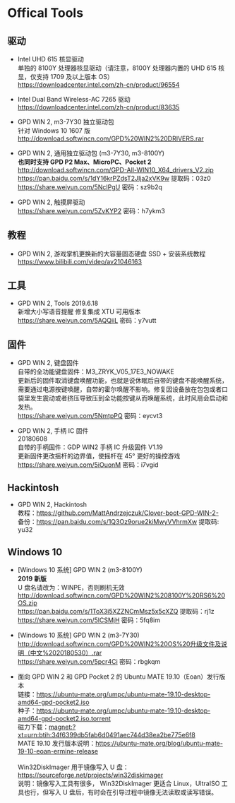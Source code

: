 # Offical Tools

## 驱动

- Intel UHD 615 核显驱动
  <br>单独的 8100Y 处理器核显驱动（请注意，8100Y 处理器内置的 UHD 615 核显，仅支持 1709 及以上版本 OS）
  <br><https://downloadcenter.intel.com/zh-cn/product/96554>

- Intel Dual Band Wireless-AC 7265 驱动
  <br><https://downloadcenter.intel.com/zh-cn/product/83635>

- GPD WIN 2, m3-7Y30 独立驱动包
  <br>针对 Windows 10 1607 版
  <br><http://download.softwincn.com/GPD%20WIN2%20DRIVERS.rar>

- GPD WIN 2, 通用独立驱动包 (m3-7Y30, m3-8100Y)
  <br>**也同时支持 GPD P2 Max、MicroPC、Pocket 2**
  <br><http://download.softwincn.com/GPD-All-WIN10_X64_drivers_V2.zip>
  <br><https://pan.baidu.com/s/1dY16krPZdsT2JIja2xVK9w> 提取码：03z0
  <br><https://share.weiyun.com/5NcIPgU> 密码：sz9b2q

- GPD WIN 2, 触摸屏驱动
  <br><https://share.weiyun.com/5ZvKYP2> 密码：h7ykm3

## 教程

- GPD WIN 2, 游戏掌机更换新的大容量固态硬盘 SSD + 安装系统教程
  <br><https://www.bilibili.com/video/av21046163>

## 工具

- GPD WIN 2, Tools 2019.6.18
  <br>新增大小写语音提醒 修复集成 XTU 可用版本
  <br><https://share.weiyun.com/5AQQiiL> 密码：y7vutt

## 固件

- GPD WIN 2, 键盘固件
  <br>自带的全功能键盘固件：M3_ZRYK_V05_17E3_NOWAKE
  <br>更新后的固件取消键盘唤醒功能，也就是说休眠后自带的键盘不能唤醒系统，需要通过电源按键唤醒，自带的霍尔唤醒不影响。修复因设备放在包包或者口袋里发生震动或者挤压导致压到全功能按键从而唤醒系统，此时风扇会启动和发热。
  <br><https://share.weiyun.com/5NmtpPQ> 密码：eycvt3

- GPD WIN 2, 手柄 IC 固件
  <br>20180608
  <br>自带的手柄固件：GDP WIN2 手柄 IC 升级固件 V1.19
  <br>更新固件更改摇杆的边界值，使摇杆在 45° 更好的操控游戏
  <br><https://share.weiyun.com/5iOuonM> 密码：i7vgid

## Hackintosh

- GPD WIN 2, Hackintosh
  <br>教程：<https://github.com/MattAndrzejczuk/Clover-boot-GPD-WIN-2->
  <br>备份：<https://pan.baidu.com/s/1Q3Oz9orue2kiMwyVVhrmXw> 提取码: yu32

## Windows 10

- [Windows 10 系统] GPD WIN 2 (m3-8100Y)
  <br>**2019 新版**
  <br>U 盘名请改为：WINPE，否则刷机无效
  <br><http://download.softwincn.com/GPD%20WIN2%208100Y%20RS6%20OS.zip>
  <br><https://pan.baidu.com/s/1ToX3i5XZZNCmMsz5x5cXZQ> 提取码：rj1z
  <br><https://share.weiyun.com/5lCSMjH> 密码：5fq8im

- [Windows 10 系统] GPD WIN 2 (m3-7Y30)
  <br><http://download.softwincn.com/GPD%20WIN2%20OS%20升级文件及说明（中文%2020180530）.rar>
  <br><https://share.weiyun.com/5pcr4Ci> 密码：rbgkqm

- 面向 GPD WIN 2 和 GPD Pocket 2 的 Ubuntu MATE 19.10（Eoan）发行版本
  <br>链接：<https://ubuntu-mate.org/umpc/ubuntu-mate-19.10-desktop-amd64-gpd-pocket2.iso>
  <br>种子：<https://ubuntu-mate.org/umpc/ubuntu-mate-19.10-desktop-amd64-gpd-pocket2.iso.torrent>
  <br>磁力下载：<magnet:?xt=urn:btih:34f6399db5fab6d0491aec744d38ea2be775e6f8>
  <br>MATE 19.10 发行版本说明：<https://ubuntu-mate.org/blog/ubuntu-mate-19-10-eoan-ermine-release>
  <br>
  <br>Win32DiskImager 用于镜像写入 U 盘：<https://sourceforge.net/projects/win32diskimager>
  <br>说明：镜像写入工具有很多， Win32DiskImager 更适合 Linux，UltraISO 工具也行，但写入 U 盘后，有时会在引导过程中镜像无法读取或读写错误。
